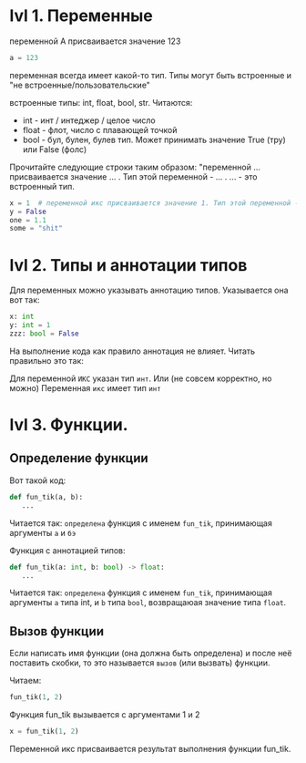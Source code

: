 # lvl 1. Переменные

переменной А присваивается значение 123
```python
a = 123
```
переменная всегда имеет какой-то тип. Типы могут быть встроенные и "не встроенные/пользовательские"

встроенные типы: int, float, bool, str. Читаются:
 - int - инт / интеджер / целое число
 - float - флот, число с плавающей точкой
 - bool - бул, булен, булев тип. Может принимать значение True (тру) или False (фолс)

Прочитайте следующие строки таким образом: "переменной ... присваивается значение ... . Тип этой переменной - ... . ... - это встроенный тип.
```python
x = 1  # переменной икс присваивается значение 1. Тип этой переменной - инт. Инт - это встроенный тип.
y = False
one = 1.1
some = "shit"
```

# lvl 2. Типы и аннотации типов
Для переменных можно указывать аннотацию типов. Указывается она вот так:
```python
x: int
y: int = 1
zzz: bool = False
```
На выполнение кода как правило аннотация не влияет. Читать правильно это так:

Для переменной `ИКС` указан тип `инт`. Или (не совсем корректно, но можно) 
Переменная `икс` имеет тип `инт`

# lvl 3. Функции.
## Определение функции
Вот такой код:
```python
def fun_tik(a, b):
   ...
```
Читается так: `определена` функция с именем `fun_tik`, принимающая аргументы `а` и `бэ`

Функция с аннотацией типов:
```python
def fun_tik(a: int, b: bool) -> float:
   ...
```
Читается так: `определена` функция с именем `fun_tik`, принимающая аргументы `а` типа int, и `b` типа `bool`, возвращаюая значение типа `float`.

## Вызов функции
Если написать имя функции (она должна быть определена) и после неё поставить скобки, то это называется `вызов` (или вызвать) функции.

Читаем:
```python
fun_tik(1, 2)
```
Функция fun_tik вызывается с аргументами 1 и 2
```python
x = fun_tik(1, 2)
```
Переменной икс присваивается результат выполнения функции fun_tik.





